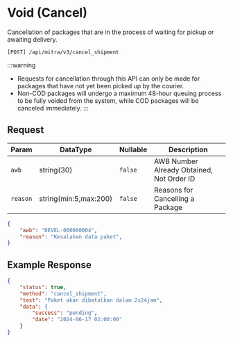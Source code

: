 # Void (Cancel)

Cancellation of packages that are in the process of waiting for pickup or awaiting delivery.

```shell
[POST] /api/mitra/v3/cancel_shipment
```

:::warning
- Requests for cancellation through this API can only be made for packages that have not yet been picked up by the courier.
- Non-COD packages will undergo a maximum 48-hour queuing process to be fully voided from the system, while COD packages will be canceled immediately.
:::

  
## Request
| Param      | DataType              | Nullable  | Description                               |
|------------|-----------------------|-----------|-------------------------------------------|
| ``awb``    | string(30)            | ``false`` | AWB Number Already Obtained, Not Order ID |
| ``reason`` | string(min:5,max:200) | ``false`` | Reasons for Cancelling a Package          |

```json
{
    "awb": "DEVEL-000000004",
    "reason": "Kesalahan data paket",
}
```

## Example Response

```json
{
    "status": true,
    "method": "cancel_shipment",
    "text": "Paket akan dibatalkan dalam 2x24jam",
    "data": {
        "success": "pending",
        "date": "2024-06-17 02:00:00"
    }
}
```
